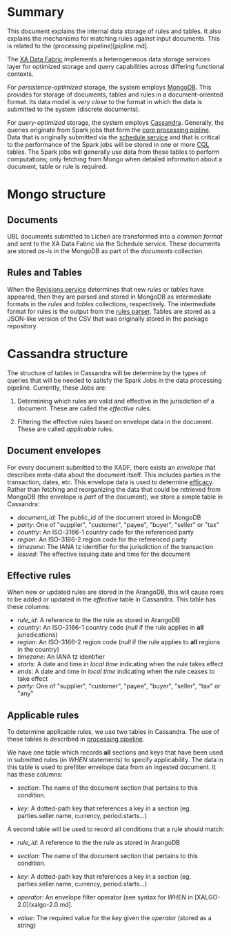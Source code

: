 # Summary

This document explains the internal data storage of rules and
tables. It also explains the mechanisms for matching rules against
input documents. This is related to the (processing
pipeline)[pipline.md].

The [XA Data Fabric](./arch-2.0.md) implements a heterogeneous data
storage services layer for optimized storage and query capabilities 
across differing functional contexts.

For *persistence-optimized* storage, the system employs
[MongoDB](https://en.wikipedia.org/wiki/MongoDB). This provides for 
storage of documents, tables and rules in a document-oriented format. 
Its data model is *very close* to the format in which the data is
submitted to the system (discrete documents).

For *query-optimized* storage, the system employs [Cassandra](https://en.wikipedia.org/wiki/Apache_Cassandra). Generally,
the queries originate from Spark jobs that form the [core processing
pipline](./pipeline.md). Data that is originally submitted via the
[schedule
service](https://github.com/Xalgorithms/xadf-schedule-service) and that is
critical to the performance of the Spark jobs will be stored in one or
more [CQL](https://cassandra.apache.org/doc/latest/cql/) tables. The Spark jobs will generally use data from
these tables to perform computations; only fetching from Mongo when
detailed information about a document, table or rule is required.

# Mongo structure

## Documents

UBL documents submitted to Lichen are transformed into a *common
format* and sent to the XA Data Fabric via the Schedule service. These
documents are stored *as-is* in the MongoDB as part of the *documents*
collection.

## Rules and Tables

When the [Revisions
service](https://github.com/Xalgorithms/xadf-revisions-service)
determines that new *rules* or *tables* have appeared, then they are
parsed and stored in MongoDB as intermediate formats in the *rules*
and *tables* collections, respectively. The intermediate format for
rules is the output from the [rules
parser](https://github.com/Xalgorithms/xa-rules). Tables are stored as
a JSON-like version of the CSV that was originally stored in the
package repository.

# Cassandra structure

The structure of tables in Cassandra will be determine by the types of
queries that will be needed to satisfy the Spark Jobs in the data
processing pipeline. Currently, these Jobs are:

1. Determining which rules are valid and effective in the
   jurisdiction of a document. These are called the *effective*
   rules.
   
1. Filtering the effective rules based on envelope data in the
   document. These are called *applicable* rules.
   
## Document envelopes

For every document submitted to the XADF, there exists an *envelope*
that describes meta-data about the document itself. This includes
parties in the transaction, dates, etc. This envelope data is used to
determine [efficacy](./pipeline.md). Rather than fetching and
reorganizing the data that could be retrieved from MongoDB (the
envelope is *part* of the document), we store a simple table in
Cassandra:

* *document_id*: The public_id of the document stored in MongoDB
* *party*: One of "supplier", "customer", "payee", "buyer", "seller" or "tax"
* *country*: An ISO-3166-1 country code for the referenced party
* *region*:  An ISO-3166-2 region code for the referenced party
* *timezone*: The IANA tz identifier for the jurisdiction of the transaction
* *issued*: The effective issuing date and time for the document

## Effective rules

When new or updated rules are stored in the ArangoDB, this will cause
rows to be added or updated in the *effective* table in
Cassandra. This table has these columns:

* *rule_id*: A reference to the the rule as stored in ArangoDB
* *country*: An ISO-3166-1 country code (*null* if the rule applies in **all** jurisdications)
* *region*:  An ISO-3166-2 region code (*null* if the rule applies to **all** regions in the country)
* *timezone*: An IANA tz identifier
* *starts*: A date and time in *local time* indicating when the rule takes effect
* *ends*: A date and time in *local time* indicating when the rule ceases to take effect
* *party*: One of "supplier", "customer", "payee", "buyer", "seller", "tax" or "any"

## Applicable rules

To determine applicable rules, we use two tables in Cassandra. The use
of these tables is described in [processing pipeline](pipline.md).

We have one table which records **all** sections and keys that have
been used in submitted rules (in *WHEN* statements) to specify
applicability. The data in this table is used to prefilter envelope
data from an ingested document. It has these columns:

* *section*: The name of the document section that pertains to this
  condition.

* *key*: A dotted-path key that references a key in a section
   (eg. parties.seller.name, currency, period.starts...)
  
A second table will be used to record all conditions that a rule
should match:

* *rule_id*: A reference to the the rule as stored in ArangoDB

* *section*: The name of the document section that pertains to this
  condition.
  
* *key*: A dotted-path key that references a key in a section
   (eg. parties.seller.name, currency, period.starts...)
  
* *operator*: An envelope filter operator (see syntax for *WHEN* in
  [XALGO-2.0](xalgo-2.0.md].

* *value*: The required value for the *key* given the *operator*
  (stored as a string)
